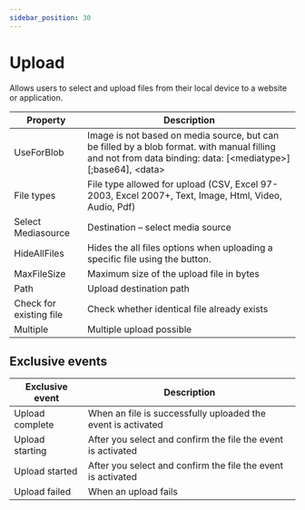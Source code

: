 ```yaml
---
sidebar_position: 30
---
```

# Upload

Allows users to select and upload files from their local device to a website or application.

| **Property** | **Description** |
| --- | --- |
| UseForBlob | Image is not based on media source, but can be filled by a blob format. with manual filling and not from data binding: data: [\<mediatype\>] [;base64], \<data\> |
| File types | File type allowed for upload (CSV, Excel 97-2003, Excel 2007+, Text, Image, Html, Video, Audio, Pdf) |
| Select Mediasource | Destination – select media source |
| HideAllFiles | Hides the all files options when uploading a specific file using the button. |
| MaxFileSize | Maximum size of the upload file in bytes |
| Path | Upload destination path |
| Check for existing file | Check whether identical file already exists |
| Multiple | Multiple upload possible |

## Exclusive events

| Exclusive event | Description |
| --- | --- |
| Upload complete | When an file is successfully uploaded the event is activated |
| Upload starting | After you select and confirm the file the event is activated |
| Upload started | After you select and confirm the file the event is activated |
| Upload failed | When an upload fails |
